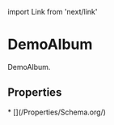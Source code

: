 import Link from 'next/link'

# DemoAlbum

DemoAlbum.

## Properties

<Grid>
* [](/Properties/Schema.org/)

</Grid>


